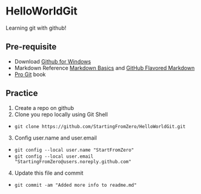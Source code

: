 # HelloWorldGit
Learning git with github!

## Pre-requisite
- Download [Github for Windows](https://windows.github.com/) 
- Markdown Reference [Markdown Basics](https://help.github.com/articles/markdown-basics/) and [GitHub Flavored Markdown](https://help.github.com/articles/github-flavored-markdown/)
- [Pro Git](http://git-scm.com/book/en/v2) book

## Practice
1. Create a repo on github
2. Clone you repo locally using Git Shell
  - `git clone https://github.com/StartingFromZero/HelloWorldGit.git`
3. Config user.name and user.email
  - `git config --local user.name "StartFromZero"`
  - `git config --local user.email "StartingFromZero@users.noreply.github.com"`
4. Update this file and commit
  - `git commit -am "Added more info to readme.md"`